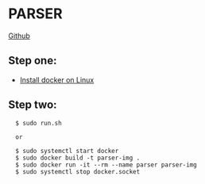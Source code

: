 # PARSER
[Github](https://github.com/csergen/SPRING-2021/tree/main/programming-language/parser02)

## Step one:
- [Install docker on Linux](https://docs.docker.com/engine/install/)

## Step two:
```console 
  $ sudo run.sh

  or

  $ sudo systemctl start docker
  $ sudo docker build -t parser-img .
  $ sudo docker run -it --rm --name parser parser-img
  $ sudo systemctl stop docker.socket
  
```